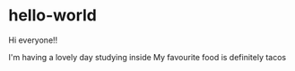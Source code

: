 # hello-world
Hi everyone!!

I'm having a lovely day studying inside 
My favourite food is definitely tacos  
